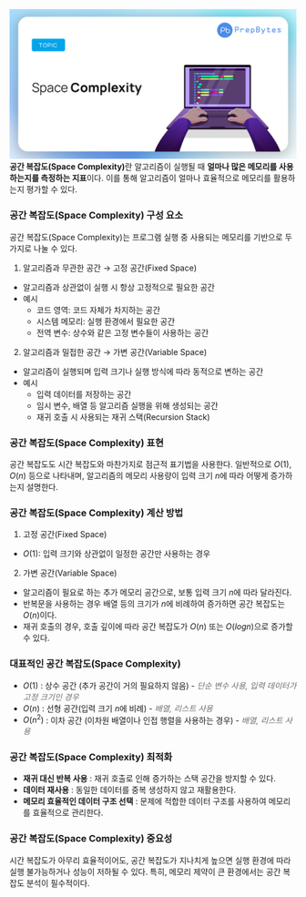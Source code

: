 ![공간 복잡도 배경 이미지](/assets/images/space-complexity.jpg)
<strong>공간 복잡도(Space Complexity)</strong>란 알고리즘이 실행될 때 **얼마나 많은 메모리를 사용하는지를 측정하는 지표**이다. 이를 통해 알고리즘이 얼마나 효율적으로 메모리를 활용하는지 평가할 수 있다.

### 공간 복잡도(Space Complexity) 구성 요소

공간 복잡도(Space Complexity)는 프로그램 실행 중 사용되는 메모리를 기반으로 두 가지로 나눌 수 있다.

1. 알고리즘과 무관한 공간 → 고정 공간(Fixed Space)

- 알고리즘과 상관없이 실행 시 항상 고정적으로 필요한 공간
- 예시
  - 코드 영역: 코드 자체가 차지하는 공간
  - 시스템 메모리: 실행 환경에서 필요한 공간
  - 전역 변수: 상수와 같은 고정 변수들이 사용하는 공간

2. 알고리즘과 밀접한 공간 → 가변 공간(Variable Space)

- 알고리즘이 실행되며 입력 크기나 실행 방식에 따라 동적으로 변하는 공간
- 예시
  - 입력 데이터를 저장하는 공간
  - 임시 변수, 배열 등 알고리즘 실행을 위해 생성되는 공간
  - 재귀 호출 시 사용되는 재귀 스택(Recursion Stack)

### 공간 복잡도(Space Complexity) 표현

공간 복잡도도 시간 복잡도와 마찬가지로 점근적 표기법을 사용한다. 일반적으로 $O(1)$, $O(n)$ 등으로 나타내며, 알고리즘의 메모리 사용량이 입력 크기 $n$에 따라 어떻게 증가하는지 설명한다.

### 공간 복잡도(Space Complexity) 계산 방법

1. 고정 공간(Fixed Space)

- $O(1)$: 입력 크기와 상관없이 일정한 공간만 사용하는 경우

2. 가변 공간(Variable Space)

- 알고리즘이 필요로 하는 추가 메모리 공간으로, 보통 입력 크기 $n$에 따라 달라진다.
- 반복문을 사용하는 경우 배열 등의 크기가 $n$에 비례하여 증가하면 공간 복잡도는 $O(n)$이다.
- 재귀 호출의 경우, 호출 깊이에 따라 공간 복잡도가 $O(n)$ 또는 $O(log n)$으로 증가할 수 있다.

### 대표적인 공간 복잡도(Space Complexity)

- $O(1)$ : 상수 공간 (추가 공간이 거의 필요하지 않음) - <i style="color: #6e6e6e">단순 변수 사용, 입력 데이터가 고정 크기인 경우</i>
- $O(n)$ : 선형 공간(입력 크기 $n$에 비례) - <i style="color: #6e6e6e">배열, 리스트 사용</i>
- $O(n^{2})$ : 이차 공간 (이차원 배열이나 인접 행렬을 사용하는 경우) - <i style="color: #6e6e6e">배열, 리스트 사용</i>

### 공간 복잡도(Space Complexity) 최적화

- **재귀 대신 반복 사용** : 재귀 호출로 인해 증가하는 스택 공간을 방지할 수 있다.
- **데이터 재사용** : 동일한 데이터를 중복 생성하지 않고 재활용한다.
- **메모리 효율적인 데이터 구조 선택** : 문제에 적합한 데이터 구조를 사용하여 메모리를 효율적으로 관리한다.

### 공간 복잡도(Space Complexity) 중요성

시간 복잡도가 아무리 효율적이어도, 공간 복잡도가 지나치게 높으면 실행 환경에 따라 실행 불가능하거나 성능이 저하될 수 있다. 특히, 메모리 제약이 큰 환경에서는 공간 복잡도 분석이 필수적이다.
